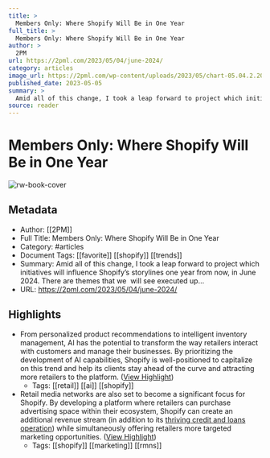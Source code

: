 ```yaml
---
title: >
  Members Only: Where Shopify Will Be in One Year
full_title: >
  Members Only: Where Shopify Will Be in One Year
author: >
  2PM
url: https://2pml.com/2023/05/04/june-2024/
category: articles
image_url: https://2pml.com/wp-content/uploads/2023/05/chart-05.04.2.2023-scaled.jpg
published_date: 2023-05-05
summary: >
  Amid all of this change, I took a leap forward to project which initiatives will influence Shopify’s storylines one year from now, in June 2024. There are themes that we  will see executed up…
source: reader
---
```

# Members Only: Where Shopify Will Be in One Year

![rw-book-cover](https://2pml.com/wp-content/uploads/2023/05/chart-05.04.2.2023-scaled.jpg)

## Metadata
- Author: [[2PM]]
- Full Title: Members Only: Where Shopify Will Be in One Year
- Category: #articles
- Document Tags: [[favorite]] [[shopify]] [[trends]] 
- Summary: Amid all of this change, I took a leap forward to project which initiatives will influence Shopify’s storylines one year from now, in June 2024. There are themes that we  will see executed up…
- URL: https://2pml.com/2023/05/04/june-2024/

## Highlights
- From personalized product recommendations to intelligent inventory management, AI has the potential to transform the way retailers interact with customers and manage their businesses. By prioritizing the development of AI capabilities, Shopify is well-positioned to capitalize on this trend and help its clients stay ahead of the curve and attracting more retailers to the platform. ([View Highlight](https://read.readwise.io/read/01h28c08aeprnbt15xv5vg72qs))
    - Tags: [[retail]] [[ai]] [[shopify]] 
- Retail media networks are also set to become a significant focus for Shopify. By developing a platform where retailers can purchase advertising space within their ecosystem, Shopify can create an additional revenue stream (in addition to its [thriving credit and loans operation](https://2pml.com/2022/11/07/workingcapital/)) while simultaneously offering retailers more targeted marketing opportunities. ([View Highlight](https://read.readwise.io/read/01h28bzr53z5hjd0pgejjqyhck))
    - Tags: [[shopify]] [[marketing]] [[rmns]] 


